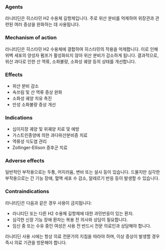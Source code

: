 ### Agents
라니티딘은 히스타민 H2 수용체 길항제입니다. 주로 위산 분비를 억제하여 위장관과 관련된 여러 증상을 완화하는 데 사용됩니다.

### Mechanism of action
라니티딘은 히스타민 H2 수용체에 결합하여 히스타민의 작용을 억제합니다. 이로 인해 위벽 세포의 양성자 펌프가 활성화되지 않아 위산 분비가 감소하게 됩니다. 결과적으로, 위산 과다로 인한 산 역류, 소화불량, 소화성 궤양 등의 상태를 개선합니다.

### Effects
- 위산 분비 감소
- 속쓰림 및 산 역류 증상 완화
- 소화성 궤양 치유 촉진
- 만성 소화불량 증상 개선

### Indications
- 십이지장 궤양 및 위궤양 치료 및 예방
- 가스트린종양에 의한 과다위산분비증 치료
- 역류성 식도염 관리
- Zollinger-Ellison 증후군 치료

### Adverse effects
일반적인 부작용으로는 두통, 어지러움, 변비 또는 설사 등이 있습니다. 드물지만 심각한 부작용으로는 간 기능 장애, 혈액 세포 수 감소, 알레르기 반응 등이 발생할 수 있습니다.

### Contraindications
라니티딘은 다음과 같은 경우 사용이 금지됩니다:
- 라니티딘 또는 다른 H2 수용체 길항제에 대한 과민반응이 있는 환자.
- 심각한 신장 기능 장애 환자는 복용 전 의사와 상담이 필요합니다.
- 임신 중 또는 수유 중인 여성은 사용 전 반드시 전문 의료인과 상담해야 합니다.

라니티딘 사용 시에는 항상 의료 전문가의 지침을 따라야 하며, 이상 증상이 발생할 경우 즉시 의료 기관을 방문해야 합니다.